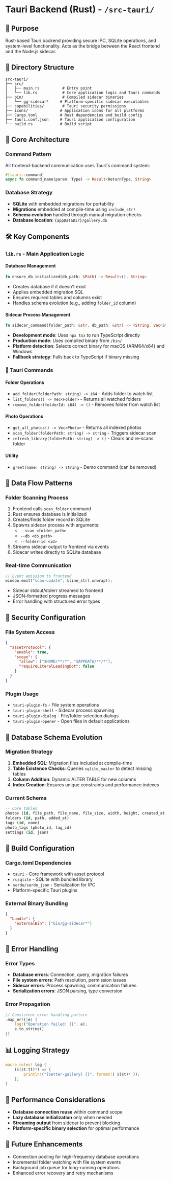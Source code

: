 # Tauri Backend (Rust) - `/src-tauri/`

## 🎯 Purpose
Rust-based Tauri backend providing secure IPC, SQLite operations, and system-level functionality. Acts as the bridge between the React frontend and the Node.js sidecar.

## 📁 Directory Structure
```
src-tauri/
├── src/
│   ├── main.rs          # Entry point
│   └── lib.rs           # Core application logic and Tauri commands
├── bin/                 # Compiled sidecar binaries
│   └── gg-sidecar*     # Platform-specific sidecar executables
├── capabilities/        # Tauri security permissions
├── icons/              # Application icons for all platforms
├── Cargo.toml          # Rust dependencies and build config
├── tauri.conf.json     # Tauri application configuration
└── build.rs            # Build script
```

## 🔧 Core Architecture

### Command Pattern
All frontend-backend communication uses Tauri's command system:
```rust
#[tauri::command]
async fn command_name(param: Type) -> Result<ReturnType, String>
```

### Database Strategy
- **SQLite** with embedded migrations for portability
- **Migrations** embedded at compile-time using `include_str!`
- **Schema evolution** handled through manual migration checks
- **Database location**: `{appDataDir}/gallery.db`

## 🛠️ Key Components

### `lib.rs` - Main Application Logic

#### Database Management
```rust
fn ensure_db_initialized(db_path: &Path) -> Result<(), String>
```
- Creates database if it doesn't exist
- Applies embedded migration SQL
- Ensures required tables and columns exist
- Handles schema evolution (e.g., adding `folder_id` column)

#### Sidecar Process Management
```rust
fn sidecar_command(folder_path: &str, db_path: &str) -> (String, Vec<String>)
```
- **Development mode**: Uses `npx tsx` to run TypeScript directly
- **Production mode**: Uses compiled binary from `/bin/`
- **Platform detection**: Selects correct binary for macOS (ARM64/x64) and Windows
- **Fallback strategy**: Falls back to TypeScript if binary missing

### 📡 Tauri Commands

#### Folder Operations
- `add_folder(folderPath: string) -> i64` - Adds folder to watch list
- `list_folders() -> Vec<Folder>` - Returns all watched folders  
- `remove_folder(folderId: i64) -> ()` - Removes folder from watch list

#### Photo Operations
- `get_all_photos() -> Vec<Photo>` - Returns all indexed photos
- `scan_folder(folderPath: string) -> string` - Triggers sidecar scan
- `refresh_library(folderPath: string) -> ()` - Clears and re-scans folder

#### Utility
- `greet(name: string) -> string` - Demo command (can be removed)

## 🔄 Data Flow Patterns

### Folder Scanning Process
1. Frontend calls `scan_folder` command
2. Rust ensures database is initialized
3. Creates/finds folder record in SQLite
4. Spawns sidecar process with arguments:
   - `--scan <folder_path>`
   - `--db <db_path>`
   - `--folder-id <id>`
5. Streams sidecar output to frontend via events
6. Sidecar writes directly to SQLite database

### Real-time Communication
```rust
// Event emission to frontend
window.emit("scan-update", &line_str).unwrap();
```
- Sidecar stdout/stderr streamed to frontend
- JSON-formatted progress messages
- Error handling with structured error types

## 🔐 Security Configuration

### File System Access
```json
{
  "assetProtocol": {
    "enable": true,
    "scope": {
      "allow": ["$HOME/**/*", "$APPDATA/**/*"],
      "requireLiteralLeadingDot": false
    }
  }
}
```

### Plugin Usage
- `tauri-plugin-fs` - File system operations
- `tauri-plugin-shell` - Sidecar process spawning  
- `tauri-plugin-dialog` - File/folder selection dialogs
- `tauri-plugin-opener` - Open files in default applications

## 💾 Database Schema Evolution

### Migration Strategy
1. **Embedded SQL**: Migration files included at compile-time
2. **Table Existence Checks**: Queries `sqlite_master` to detect missing tables
3. **Column Addition**: Dynamic ALTER TABLE for new columns
4. **Index Creation**: Ensures unique constraints and performance indexes

### Current Schema
```sql
-- Core tables
photos (id, file_path, file_name, file_size, width, height, created_at, ...)
folders (id, path, added_at)
tags (id, name)
photo_tags (photo_id, tag_id)
settings (id, json)
```

## 🔧 Build Configuration

### Cargo.toml Dependencies
- `tauri` - Core framework with asset protocol
- `rusqlite` - SQLite with bundled library
- `serde/serde_json` - Serialization for IPC
- Platform-specific Tauri plugins

### External Binary Bundling
```json
{
  "bundle": {
    "externalBin": ["bin/gg-sidecar*"]
  }
}
```

## 🐛 Error Handling

### Error Types
- **Database errors**: Connection, query, migration failures
- **File system errors**: Path resolution, permission issues  
- **Sidecar errors**: Process spawning, communication failures
- **Serialization errors**: JSON parsing, type conversion

### Error Propagation
```rust
// Consistent error handling pattern
.map_err(|e| {
    log!("Operation failed: {}", e);
    e.to_string()
})
```

## 📊 Logging Strategy
```rust
macro_rules! log {
    ($($t:tt)*) => {
        println!("[better-gallery] {}", format!( $($t)* ));
    };
}
```

## 🚀 Performance Considerations
- **Database connection reuse** within command scope
- **Lazy database initialization** only when needed
- **Streaming output** from sidecar to prevent blocking
- **Platform-specific binary selection** for optimal performance

## 🔮 Future Enhancements
- Connection pooling for high-frequency database operations
- Incremental folder watching with file system events
- Background job queue for long-running operations
- Enhanced error recovery and retry mechanisms